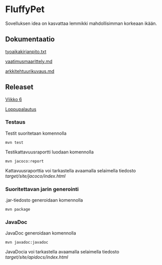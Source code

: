 # FluffyPet

Sovelluksen idea on kasvattaa lemmikki mahdollisimman korkeaan ikään.

## Dokumentaatio

[tyoaikakirjanpito.txt](https://github.com/Qwecu/ot-harjoitustyo/blob/master/dokumentaatio/tyoaikakirjanpito.txt)

[vaatimusmaarittely.md](https://github.com/Qwecu/ot-harjoitustyo/blob/master/dokumentaatio/vaatimusmaarittely.md)

[arkkitehtuurikuvaus.md](https://github.com/Qwecu/ot-harjoitustyo/blob/master/dokumentaatio/arkkitehtuuri.md)

## Releaset

[Viikko 6](https://github.com/Qwecu/ot-harjoitustyo/releases/tag/Viikko6)

[Loppupalautus](https://github.com/Qwecu/ot-harjoitustyo/releases/tag/loppupalautus)

### Testaus

Testit suoritetaan komennolla

```
mvn test
```

Testikattavuusraportti luodaan komennolla

```
mvn jacoco:report
```

Kattavuusraporttia voi tarkastella avaamalla selaimella tiedosto _target/site/jacoco/index.html_

### Suoritettavan jarin generointi

.jar-tiedosto generoidaan komennolla

```
mvn package
```


### JavaDoc

JavaDoc generoidaan komennolla

```
mvn javadoc:javadoc
```

JavaDocia voi tarkastella avaamalla selaimella tiedosto _target/site/apidocs/index.html_


